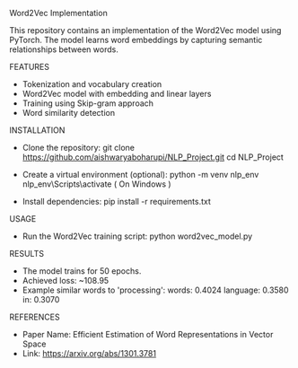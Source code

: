 Word2Vec Implementation

This repository contains an implementation of the Word2Vec model using PyTorch. The model learns word embeddings by capturing semantic relationships between words.

FEATURES
- Tokenization and vocabulary creation
- Word2Vec model with embedding and linear layers
- Training using Skip-gram approach
- Word similarity detection

INSTALLATION

- Clone the repository:
  git clone https://github.com/aishwaryaboharupi/NLP_Project.git
  cd NLP_Project

- Create a virtual environment (optional):
  python -m venv nlp_env
  nlp_env\Scripts\activate     ( On Windows )
  
- Install dependencies:
  pip install -r requirements.txt

  
USAGE
- Run the Word2Vec training script:
  python word2vec_model.py

RESULTS
- The model trains for 50 epochs.
- Achieved loss: ~108.95
- Example similar words to 'processing':
    words: 0.4024
    language: 0.3580
    in: 0.3070

REFERENCES
- Paper Name: Efficient Estimation of Word Representations in Vector Space
- Link: https://arxiv.org/abs/1301.3781
